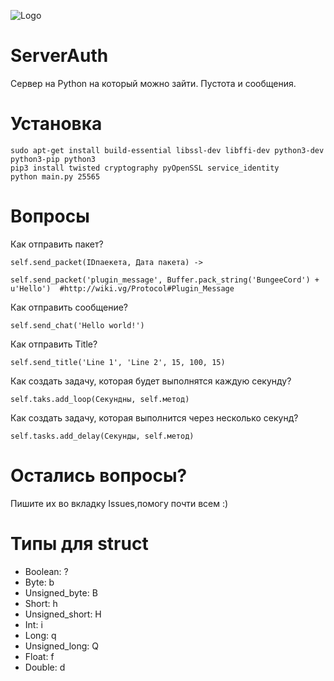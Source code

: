 ![Logo](https://i.imgur.com/c49sAHm.png)
# ServerAuth
Сервер на Python на который можно зайти. Пустота и сообщения.

# Установка
```
sudo apt-get install build-essential libssl-dev libffi-dev python3-dev python3-pip python3
pip3 install twisted cryptography pyOpenSSL service_identity
python main.py 25565
```
# Вопросы

Как отправить пакет?
```
self.send_packet(IDпаекета, Дата пакета) ->
```
```
self.send_packet('plugin_message', Buffer.pack_string('BungeeCord') + u'Hello')  #http://wiki.vg/Protocol#Plugin_Message
```
Как отправить сообщение?
```
self.send_chat('Hello world!')
```
Как отправить Title? 
```
self.send_title('Line 1', 'Line 2', 15, 100, 15)
```
Как создать задачу, которая будет выполнятся каждую секунду?
```
self.taks.add_loop(Секундны, self.метод)
```
Как создать задачу, которая выполнится через несколько секунд?
```
self.tasks.add_delay(Секунды, self.метод)
```
# Остались вопросы? 

Пишите их во вкладку Issues,помогу почти всем :)

# Типы для struct

 - Boolean: ?
 - Byte: b
 - Unsigned_byte: B
 - Short: h
 - Unsigned_short: H
 - Int: i
 - Long: q
 - Unsigned_long: Q
 - Float: f
 - Double: d
